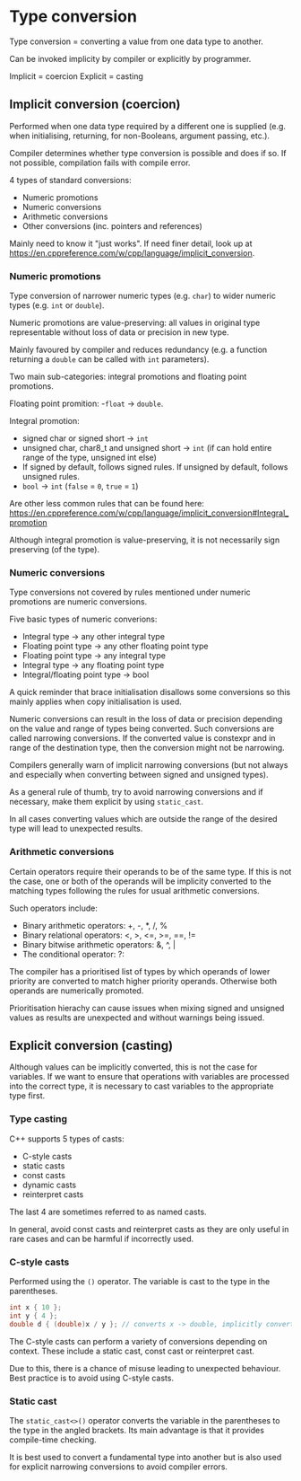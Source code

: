 # Type conversion

Type conversion = converting a value from one data type to another.

Can be invoked implicity by compiler or explicitly by programmer.

Implicit = coercion
Explicit = casting

## Implicit conversion (coercion)

Performed when one data type required by a different one is supplied (e.g. when initialising, returning, for non-Booleans, argument passing, etc.).

Compiler determines whether type conversion is possible and does if so.
If not possible, compilation fails with compile error.

4 types of standard conversions:
- Numeric promotions
- Numeric conversions
- Arithmetic conversions
- Other conversions (inc. pointers and references)

Mainly need to know it "just works".
If need finer detail, look up at https://en.cppreference.com/w/cpp/language/implicit_conversion.

### Numeric promotions

Type conversion of narrower numeric types (e.g. `char`) to wider numeric types (e.g. `int` or `double`).

Numeric promotions are value-preserving: all values in original type representable without loss of data or precision in new type.

Mainly favoured by compiler and reduces redundancy (e.g. a function returning a `double` can be called with `int` parameters).

Two main sub-categories: integral promotions and floating point promotions.

Floating point promition: 
-`float` -> `double`.

Integral promotion:
- signed char or signed short -> `int`
- unsigned char, char8\_t and unsigned short -> `int` (if can hold entire range of the type, unsigned int else)
- If signed by default, follows signed rules. If unsigned by default, follows unsigned rules.
- `bool` -> `int` (`false` = `0`, `true` = `1`)

Are other less common rules that can be found here: https://en.cppreference.com/w/cpp/language/implicit_conversion#Integral_promotion

Although integral promotion is value-preserving, it is not necessarily sign preserving (of the type).

### Numeric conversions

Type conversions not covered by rules mentioned under numeric promotions are numeric conversions.

Five basic types of numeric converions:
- Integral type -> any other integral type
- Floating point type -> any other floating point type
- Floating point type -> any integral type
- Integral type -> any floating point type
- Integral/floating point type -> bool

A quick reminder that brace initialisation disallows some conversions so this mainly applies when copy initialisation is used.

Numeric conversions can result in the loss of data or precision depending on the value and range of types being converted.
Such conversions are called narrowing conversions.
If the converted value is constexpr and in range of the destination type, then the conversion might not be narrowing.

Compilers generally warn of implicit narrowing conversions (but not always and especially when converting between signed and unsigned types).

As a general rule of thumb, try to avoid narrowing conversions and if necessary, make them explicit by using `static_cast`.

In all cases converting values which are outside the range of the desired type will lead to unexpected results.

### Arithmetic conversions

Certain operators require their operands to be of the same type.
If this is not the case, one or both of the operands will be implicity converted to the matching types following the rules for usual arithmetic conversions.

Such operators include:
- Binary arithmetic operators: +, -, \*, /, %
- Binary relational operators: <, >, <=, >=, ==, !=
- Binary bitwise arithmetic operators: &, ^, |
- The conditional operator: ?:

The compiler has a prioritised list of types by which operands of lower priority are converted to match higher priority operands.
Otherwise both operands are numerically promoted.

Prioritisation hierachy can cause issues when mixing signed and unsigned values as results are unexpected and without warnings being issued.

## Explicit conversion (casting)

Although values can be implicitly converted, this is not the case for variables.
If we want to ensure that operations with variables are processed into the correct type, it is necessary to cast variables to the appropriate type first.

### Type casting

C++ supports 5 types of casts:
- C-style casts
- static casts
- const casts
- dynamic casts
- reinterpret casts

The last 4 are sometimes referred to as named casts.

In general, avoid const casts and reinterpret casts as they are only useful in rare cases and can be harmful if incorrectly used.

### C-style casts

Performed using the `()` operator. The variable is cast to the type in the parentheses.

```cpp
int x { 10 };
int y { 4 };
double d { (double)x / y }; // converts x -> double, implicitly converts y -> double
```

The C-style casts can perform a variety of conversions depending on context.
These include a static cast, const cast or reinterpret cast.

Due to this, there is a chance of misuse leading to unexpected behaviour.
Best practice is to avoid using C-style casts.

### Static cast

The `static_cast<>()` operator converts the variable in the parentheses to the type in the angled brackets.
Its main advantage is that it provides compile-time checking.

It is best used to convert a fundamental type into another but is also used for explicit narrowing conversions to avoid compiler errors.



